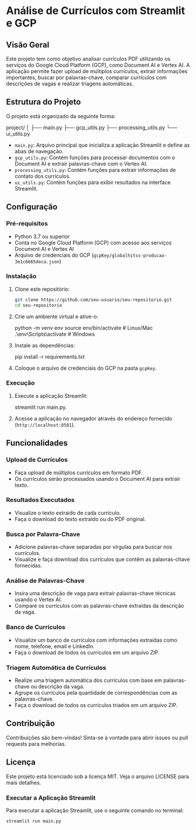 # Análise de Currículos com Streamlit e GCP

## Visão Geral

Este projeto tem como objetivo analisar currículos PDF utilizando os serviços do Google Cloud Platform (GCP), como Document AI e Vertex AI. A aplicação permite fazer upload de múltiplos currículos, extrair informações importantes, buscar por palavras-chave, comparar currículos com descrições de vagas e realizar triagens automáticas.

## Estrutura do Projeto

O projeto está organizado da seguinte forma:

project/
│
├── main.py
├── gcp_utils.py
├── processing_utils.py
└── ui_utils.py


- `main.py`: Arquivo principal que inicializa a aplicação Streamlit e define as abas de navegação.
- `gcp_utils.py`: Contém funções para processar documentos com o Document AI e extrair palavras-chave com o Vertex AI.
- `processing_utils.py`: Contém funções para extrair informações de contato dos currículos.
- `ui_utils.py`: Contém funções para exibir resultados na interface Streamlit.

## Configuração

### Pré-requisitos

- Python 3.7 ou superior
- Conta no Google Cloud Platform (GCP) com acesso aos serviços Document AI e Vertex AI
- Arquivo de credenciais do GCP (`gcpKey/globalhitss-producao-3e1c6665deca.json`)

### Instalação

1. Clone este repositório:

   ```bash
   git clone https://github.com/seu-usuario/seu-repositorio.git
   cd seu-repositorio
   ```


2. Crie um ambiente virtual e ative-o:

   python -m venv env
   source env/bin/activate  # Linux/Mac
   .\env\Scripts\activate  # Windows
3. Instale as dependências:

   pip install -r requirements.txt


4. Coloque o arquivo de credenciais do GCP na pasta `gcpKey`.


### Execução

1. Execute a aplicação Streamlit:

   streamlit run main.py.
2. Acesse a aplicação no navegador através do endereço fornecido (`http://localhost:8501`).



## Funcionalidades

### Upload de Currículos

* Faça upload de múltiplos currículos em formato PDF.
* Os currículos serão processados usando o Document AI para extrair texto.

### Resultados Executados

* Visualize o texto extraído de cada currículo.
* Faça o download do texto extraído ou do PDF original.

### Busca por Palavra-Chave

* Adicione palavras-chave separadas por vírgulas para buscar nos currículos.
* Visualize e faça download dos currículos que contêm as palavras-chave fornecidas.

### Análise de Palavras-Chave

* Insira uma descrição de vaga para extrair palavras-chave técnicas usando o Vertex AI.
* Compare os currículos com as palavras-chave extraídas da descrição da vaga.

### Banco de Currículos

* Visualize um banco de currículos com informações extraídas como nome, telefone, email e LinkedIn.
* Faça o download de todos os currículos em um arquivo ZIP.

### Triagem Automática de Currículos

* Realize uma triagem automática dos currículos com base em palavras-chave ou descrição da vaga.
* Agrupe os currículos pela quantidade de correspondências com as palavras-chave.
* Faça o download de todos os currículos triados em um arquivo ZIP.

## Contribuição

Contribuições são bem-vindas! Sinta-se à vontade para abrir issues ou pull requests para melhorias.

## Licença

Este projeto está licenciado sob a licença MIT. Veja o arquivo LICENSE para mais detalhes.

### Executar a Aplicação Streamlit

Para executar a aplicação Streamlit, use o seguinte comando no terminal:

```bash
streamlit run main.py
```
